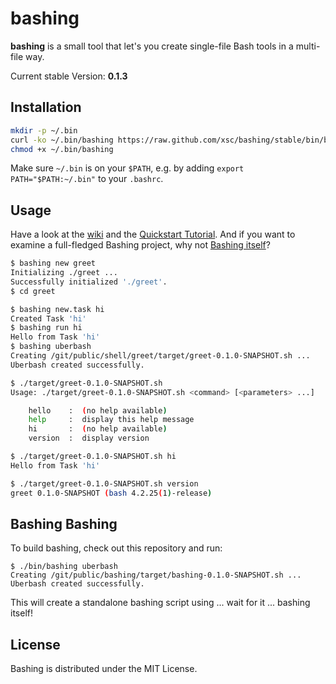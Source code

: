# bashing

__bashing__ is a small tool that let's you create single-file Bash tools in a multi-file
way.

Current stable Version: __0.1.3__

## Installation

```bash
mkdir -p ~/.bin 
curl -ko ~/.bin/bashing https://raw.github.com/xsc/bashing/stable/bin/bashing
chmod +x ~/.bin/bashing
```

Make sure `~/.bin` is on your `$PATH`, e.g. by adding `export PATH="$PATH:~/.bin"` to your
`.bashrc`.

## Usage

Have a look at the [wiki](https://github.com/xsc/bashing/wiki) and the 
[Quickstart Tutorial](https://github.com/xsc/bashing/wiki/Quickstart-Tutorial). And if you want to examine
a full-fledged Bashing project, why not [Bashing itself](https://github.com/xsc/bashing/tree/master/src)?

```bash
$ bashing new greet
Initializing ./greet ...
Successfully initialized './greet'.
$ cd greet

$ bashing new.task hi
Created Task 'hi'
$ bashing run hi
Hello from Task 'hi'
$ bashing uberbash
Creating /git/public/shell/greet/target/greet-0.1.0-SNAPSHOT.sh ...
Uberbash created successfully.

$ ./target/greet-0.1.0-SNAPSHOT.sh 
Usage: ./target/greet-0.1.0-SNAPSHOT.sh <command> [<parameters> ...]

    hello    :  (no help available)
    help     :  display this help message
    hi       :  (no help available)
    version  :  display version

$ ./target/greet-0.1.0-SNAPSHOT.sh hi
Hello from Task 'hi'

$ ./target/greet-0.1.0-SNAPSHOT.sh version
greet 0.1.0-SNAPSHOT (bash 4.2.25(1)-release)
```

## Bashing Bashing

To build bashing, check out this repository and run:

```
$ ./bin/bashing uberbash
Creating /git/public/bashing/target/bashing-0.1.0-SNAPSHOT.sh ...
Uberbash created successfully.
```

This will create a standalone bashing script using ... wait for it ... bashing itself!

## License 

Bashing is distributed under the MIT License.
